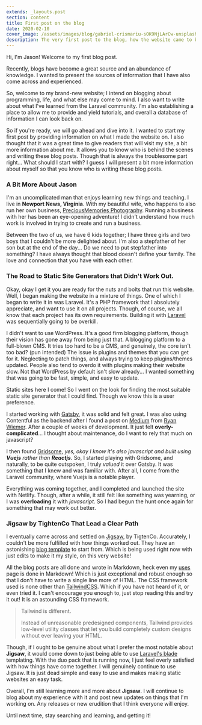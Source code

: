 ```yaml
---
extends: _layouts.post
section: content
title: First post on the blog
date: 2020-02-10
cover_image: /assets/images/blog/gabriel-crismariu-sOK9NjLArCw-unsplash.jpg
description: The very first post to the blog, how the website came to be, trails and errors, and more about Jason.
---
```

Hi, I'm Jason! Welcome to my first blog post.

Recently, blogs have become a great source and an abundance of knowledge. I wanted to present the sources of information that I have also come across and experienced. 

So, welcome to my brand-new website; I intend on blogging about programming, life, and what else may come to mind. I also want to write about what I've learned from the Laravel community. I'm also establishing a place to allow me to provide and yield tutorials, and overall a database of information I can look back on.

So if you're ready, we will go ahead and dive into it. I wanted to start my first post by providing information on what I made the website on.  I also thought that it was a great time to give readers that will visit my site, a bit more information about me. It allows you to know who is behind the scenes and writing these blog posts. Though that is always the troublesome part right... What should I start with? I guess I will present a bit more information about myself so that you know who is writing these blog posts.

### A Bit More About Jason

I'm an uncomplicated man that enjoys learning new things and teaching. I live in **Newport News, Virginia**. With my beautiful wife, who happens to also run her own business, [PreciousMemories Photography](https://preciousmemories.photography). Running a business with her has been an eye-opening adventure! I didn't understand how much work is involved in trying to create and run a business.

Between the two of us, we have 6 kids together; I have three girls and two boys that I couldn't be more delighted about. I'm also a stepfather of her son but at the end of the day... Do we need to put stepfather into something? I have always thought that blood doesn't define your family. The love and connection that you have with each other.

### The Road to Static Site Generators that Didn't Work Out.

Okay, okay I get it you are ready for the nuts and bolts that run this website. Well, I began making the website in a mixture of things. One of which I began to write it in was Laravel. It's a PHP framework that I absolutely appreciate, and want to use it on all projects.  Though, of course, we all know that each project has its own requirements. Building it with [Laravel](https://laravel.com) was sequentially going to be overkill.

I didn't want to use WordPress. It's a good firm blogging platform, though their vision has gone away from being just that. A blogging platform to a full-blown CMS. It tries too hard to be a CMS, and genuinely, the core isn't too bad? (pun intended) The issue is plugins and themes that you can get for it. Neglecting to patch things, and always trying to keep plugins/themes updated. People also tend to overdo it with plugins making their website slow. Not that WordPress by default isn't slow already... I wanted something that was going to be fast, simple, and easy to update.

Static sites here I come! So I went on the look for finding the most suitable static site generator that I could find. Though we know this is a user preference.

I started working with [Gatsby](https://www.gatsbyjs.org/), it was solid and felt great. I was also using Contentful as the backend after I found a post on [Medium](https://medium.com/@ryanwiemer/gatsby-and-the-jam-stack-91e31508f364) from [Ryan Wiemer](https://medium.com/@ryanwiemer). After a couple of weeks of development. It just felt **overly-complicated**... I thought about maintenance, do I want to rely that much on javascript?

I then found [Gridsome](https://gridsome.org/), *yes, okay I know it's also javascript and built using **Vuejs** rather than **Reactjs**.* So, I started playing with Gridsome, and naturally, to be quite outspoken, I truly _valued_ it over Gatsby. It was something that I knew and was familiar with. After all, I come from the Laravel community, where Vuejs is a notable player.

Everything was coming together, and I completed and launched the site with Netlify. Though, after a while, it still felt like something was yearning, or I was **overloading** it with *javascript*. So I had begun the hunt once again for something that may work out better.

### Jigsaw by TightenCo That Lead a Clear Path

I eventually came across and settled on [Jigsaw](https://jigsaw.tighten.co/), by TigtenCo. Accurately, I couldn't be more fulfilled with how things worked out. They have an astonishing [blog template](https://github.com/tightenco/jigsaw-blog-template) to start from. Which is being used right now with just edits to make it my style, on this very website!

All the blog posts are all done and wrote in Markdown, heck even my [uses](https://jasonkenyon.me/uses) page is done in Markdown! Which is just exceptional and robust enough so that I don't have to write a single line more of HTML. The CSS framework used is none other than [TailwindCSS](https://tailwindcss.com/). Which if you have not heard of it, or even tried it. I can't encourage you enough to, just stop reading this and try it out! It is an astounding CSS framework.

> Tailwind is different.
>
> Instead of unreasonable predesigned components, Tailwind provides low-level utility classes that let you build completely custom designs without ever leaving your HTML.

Though, if I ought to be genuine about what I prefer the most notable about **Jigsaw**, it would come down to just being able to use [Laravel's blade](https://laravel.com/docs/master/blade) templating. With the duo pack that is running now, I just feel overly satisfied with how things have come together. I will genuinely continue to use Jigsaw. It is just dead simple and easy to use and makes making static websites an easy task.

Overall, I'm still learning more and more about **Jigsaw**. I will continue to blog about my experience with it and post new updates on things that I'm working on. Any releases or new erudition that I think everyone will enjoy.

Until next time, stay searching and learning, and getting it!
